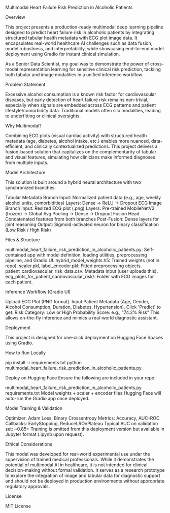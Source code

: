 Multimodal Heart Failure Risk Prediction in Alcoholic Patients

Overview

This project presents a production-ready multimodal deep learning pipeline designed to predict heart failure risk in alcoholic patients by integrating structured tabular health metadata with ECG plot image data. It encapsulates real-world healthcare AI challenges such as data fusion, model robustness, and interpretability, while showcasing end-to-end model deployment using Gradio for instant clinical simulation.

As a Senior Data Scientist, my goal was to demonstrate the power of cross-modal representation learning for sensitive clinical risk prediction, tackling both tabular and image modalities in a unified inference workflow.

Problem Statement

Excessive alcohol consumption is a known risk factor for cardiovascular diseases, but early detection of heart failure risk remains non-trivial, especially when signals are embedded across ECG patterns and patient lifestyle/comorbidity data. Traditional models often silo modalities, leading to underfitting or clinical oversights.

Why Multimodal?

Combining ECG plots (visual cardiac activity) with structured health metadata (age, diabetes, alcohol intake, etc.) enables more nuanced, data-efficient, and clinically contextualized predictions. This project delivers a fusion-based solution that capitalizes on the complementarity of tabular and visual features, simulating how clinicians make informed diagnoses from multiple inputs.

Model Architecture

This solution is built around a hybrid neural architecture with two synchronized branches:

Tabular Metadata Branch
Input: Normalized patient data (e.g., age, weekly alcohol units, comorbidities)
Layers: Dense → ReLU → Dropout
ECG Image Branch
Input: Resized ECG plot (.png)
Layers: Pre-trained MobileNetV2 (frozen) → Global Avg Pooling → Dense → Dropout
Fusion Head
Concatenated features from both branches
Post-Fusion: Dense layers for joint reasoning
Output: Sigmoid-activated neuron for binary classification (Low Risk / High Risk)

Files & Structure

multimodal_heart_failure_risk_prediction_in_alcoholic_patients.py:
Self-contained app with model definition, loading utilities, preprocessing pipeline, and Gradio UI.
hybrid_model_weights.h5: Trained weights (not in repo).
scaler.pkl, label_encoder.pkl: Fitted preprocessing objects.
patient_cardiovascular_risk_data.csv: Metadata input (user uploads this).
ecg_plots_for_patient_cardiovascular_risk/: Folder with ECG images for each patient.

Inference Workflow (Gradio UI)

Upload ECG Plot (PNG format).
Input Patient Metadata (Age, Gender, Alcohol Consumption, Duration, Diabetes, Hypertension).
Click 'Predict' to get:
Risk Category: Low or High
Probability Score: e.g., "74.2% Risk"
This allows on-the-fly inference and mimics a real-world diagnostic assistant.

Deployment

This project is designed for one-click deployment on Hugging Face Spaces using Gradio.

How to Run Locally

pip install -r requirements.txt
python multimodal_heart_failure_risk_prediction_in_alcoholic_patients.py

Deploy on Hugging Face
Ensure the following are included in your repo:

multimodal_heart_failure_risk_prediction_in_alcoholic_patients.py
requirements.txt
Model weights + scaler + encoder files
Hugging Face will auto-run the Gradio app once deployed.

Model Training & Validation

Optimizer: Adam
Loss: Binary Crossentropy
Metrics: Accuracy, AUC-ROC
Callbacks: EarlyStopping, ReduceLROnPlateau
Typical AUC on validation set: ~0.85+
Training is omitted from this deployment version but available in Jupyter format (.ipynb upon request).

Ethical Considerations

This model was developed for real-world experimental use under the supervision of trained medical professionals. While it demonstrates the potential of multimodal AI in healthcare, it is not intended for clinical decision-making without formal validation. It serves as a research prototype to explore the integration of image and tabular data for diagnostic support and should not be deployed in production environments without appropriate regulatory approvals.

License

MIT License
